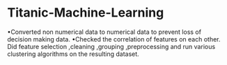 # Titanic-Machine-Learning
•Converted non numerical data to numerical data to prevent loss of decision making data.
•Checked the correlation of features on each other. Did feature selection ,cleaning ,grouping ,preprocessing and
run various clustering algorithms on the resulting dataset.
